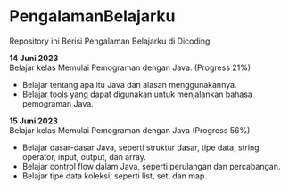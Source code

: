 # PengalamanBelajarku
Repository ini Berisi Pengalaman Belajarku di Dicoding

**14 Juni 2023**  
Belajar kelas Memulai Pemograman dengan Java. (Progress 21%)
  * Belajar tentang apa itu Java dan alasan menggunakannya.
  * Belajar tools yang dapat digunakan untuk menjalankan bahasa pemograman Java.

**15 Juni 2023**  
Belajar kelas Memulai Pemograman dengan Java (Progress 56%)
 * Belajar dasar-dasar Java, seperti struktur dasar, tipe data, string, operator, input, output, dan array.
 * Belajar control flow dalam Java, seperti perulangan dan percabangan.
 * Belajar tipe data koleksi, seperti list, set, dan map.
